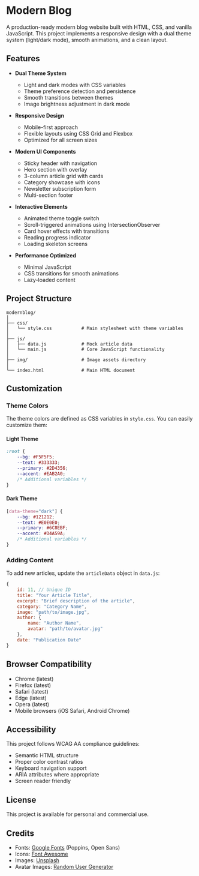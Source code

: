 # Modern Blog

A production-ready modern blog website built with HTML, CSS, and vanilla JavaScript. This project implements a responsive design with a dual theme system (light/dark mode), smooth animations, and a clean layout.

## Features

- **Dual Theme System**
  - Light and dark modes with CSS variables
  - Theme preference detection and persistence
  - Smooth transitions between themes
  - Image brightness adjustment in dark mode

- **Responsive Design**
  - Mobile-first approach
  - Flexible layouts using CSS Grid and Flexbox
  - Optimized for all screen sizes

- **Modern UI Components**
  - Sticky header with navigation
  - Hero section with overlay
  - 3-column article grid with cards
  - Category showcase with icons
  - Newsletter subscription form
  - Multi-section footer

- **Interactive Elements**
  - Animated theme toggle switch
  - Scroll-triggered animations using IntersectionObserver
  - Card hover effects with transitions
  - Reading progress indicator
  - Loading skeleton screens

- **Performance Optimized**
  - Minimal JavaScript
  - CSS transitions for smooth animations
  - Lazy-loaded content

## Project Structure

```
modernblog/
│
├── css/
│   └── style.css           # Main stylesheet with theme variables
│
├── js/
│   ├── data.js             # Mock article data
│   └── main.js             # Core JavaScript functionality
│
├── img/                    # Image assets directory
│
└── index.html              # Main HTML document
```

## Customization

### Theme Colors

The theme colors are defined as CSS variables in `style.css`. You can easily customize them:

#### Light Theme
```css
:root {
    --bg: #F5F5F5;
    --text: #333333;
    --primary: #2D4356;
    --accent: #EAB2A0;
    /* Additional variables */
}
```

#### Dark Theme
```css
[data-theme="dark"] {
    --bg: #121212;
    --text: #E0E0E0;
    --primary: #6C8EBF;
    --accent: #D4A59A;
    /* Additional variables */
}
```

### Adding Content

To add new articles, update the `articleData` object in `data.js`:

```javascript
{
    id: 11, // Unique ID
    title: "Your Article Title",
    excerpt: "Brief description of the article",
    category: "Category Name",
    image: "path/to/image.jpg",
    author: {
        name: "Author Name",
        avatar: "path/to/avatar.jpg"
    },
    date: "Publication Date"
}
```

## Browser Compatibility

- Chrome (latest)
- Firefox (latest)
- Safari (latest)
- Edge (latest)
- Opera (latest)
- Mobile browsers (iOS Safari, Android Chrome)

## Accessibility

This project follows WCAG AA compliance guidelines:

- Semantic HTML structure
- Proper color contrast ratios
- Keyboard navigation support
- ARIA attributes where appropriate
- Screen reader friendly

## License

This project is available for personal and commercial use.

## Credits

- Fonts: [Google Fonts](https://fonts.google.com/) (Poppins, Open Sans)
- Icons: [Font Awesome](https://fontawesome.com/)
- Images: [Unsplash](https://unsplash.com/)
- Avatar Images: [Random User Generator](https://randomuser.me/) 